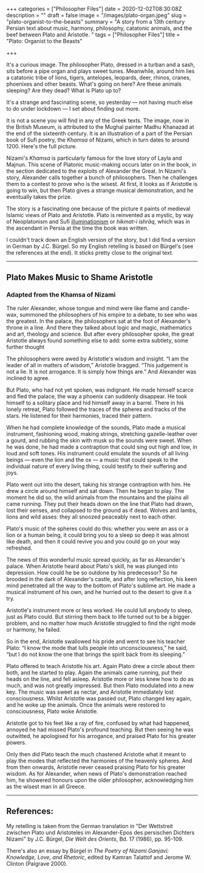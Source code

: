 +++
categories = ["Philosopher Files"]
date = 2020-12-02T08:30:08Z
description = ""
draft = false
image = "/images/plato-organ.jpeg"
slug = "plato-organist-to-the-beasts"
summary = "A story from a 13th century Persian text about music, harmony, philosophy, catatonic animals, and the beef between Plato and Aristotle.  "
tags = ["Philosopher Files"]
title = "Plato: Organist to the Beasts"

+++


It's a curious image. The philosopher Plato, dressed in a turban and a sash, sits before a pipe organ and plays sweet tunes. Meanwhile, around him lies a catatonic tribe of lions, tigers, antelopes, leopards, deer, rhinos, cranes, phoenixes and other beasts. What's going on here? Are these animals sleeping? Are they dead? What is Plato up to?

It's a strange and fascinating scene, so yesterday — not having much else to do under lockdown — I set about finding out more.

It is not a scene you will find in any of the Greek texts. The image, now in the British Museum, is attributed to the Mughal painter Madhu Khanazad at the end of the sixteenth century. It is an illustration of a part of the Persian book of Sufi poetry, the _Khamsa_ of Nizami, which in turn dates to around 1200. Here's the full picture.

Nizami's _Khamsa_ is particularly famous for the love story of Layla and Majnun. This scene of Platonic music-making occurs later on in the book, in the section dedicated to the exploits of Alexander the Great. In Nizami's story, Alexander calls together a bunch of philosophers. Then he challenges them to a contest to prove who is the wisest. At first, it looks as if Aristotle is going to win, but then Plato gives a strange musical demonstration, and he eventually takes the prize.

The story is a fascinating one because of the picture it paints of medieval Islamic views of Plato and Aristotle. Plato is reinvented as a mystic, by way of Neoplatonism and Sufi [illuminationism](http://www.oxfordislamicstudies.com/article/opr/t125/e843) or _hikmat-i ishrāq_, which was in the ascendant in Persia at the time the book was written.

I couldn't track down an English version of the story, but I did find a version in German by J.C. Bürgel. So my English retelling is based on Bürgel's (see the references at the end). It sticks pretty close to the original text.

---

## Plato Makes Music to Shame Aristotle

### Adapted from the Khamsa of Nizami
The ruler Alexander, whose tongue and mind were like flame and candle-wax, summoned the philosophers of his empire to a debate, to see who was the greatest. In the palace, the philosophers sat at the foot of Alexander's throne in a line. And there they talked about logic and magic, mathematics and art, theology and science. But after every philosopher spoke, the great Aristotle always found something else to add: some extra subtlety, some further thought

The philosophers were awed by Aristotle's wisdom and insight. “I am the leader of all in matters of wisdom,” Aristotle bragged. “This judgement is not a lie. It is not arrogance. It is simply how things are.” And Alexander was inclined to agree.

But Plato, who had not yet spoken, was indignant. He made himself scarce and fled the palace, the way a phoenix can suddenly disappear. He took himself to a solitary place and hid himself away in a barrel. There in his lonely retreat, Plato followed the traces of the spheres and tracks of the stars. He listened for their harmonies, traced their pattern.

When he had complete knowledge of the sounds, Plato made a musical instrument, fashioning wood, making strings, stretching gazelle-leather over a gourd, and rubbing the skin with musk so the sounds were sweet. When he was done, he had made a contraption that could sing out high and low, in loud and soft tones. His instrument could emulate the sounds of all living beings — even the lion and the ox — a music that could speak to the individual nature of every living thing, could testify to their suffering and joys.

Plato went out into the desert, taking his strange contraption with him. He drew a circle around himself and sat down. Then he began to play. The moment he did so, the wild animals from the mountains and the plains all came running. They put their heads down on the line that Plato had drawn, lost their senses, and collapsed to the ground as if dead. Wolves and lambs, lions and wild asses: they all snoozed peaceably next to each other.

Plato's music of the spheres could do this: whether you were an ass or a lion or a human being, it could bring you to a sleep so deep it was almost like death, and then it could revive you and you could go on your way refreshed.

The news of this wonderful music spread quickly, as far as Alexander's palace. When Aristotle heard about Plato's skill, he was plunged into depression. How could he be so outdone by his predecessor? So he brooded in the dark of Alexander's castle, and after long reflection, his keen mind penetrated all the way to the bottom of Plato's sublime art. He made a musical instrument of his own, and he hurried out to the desert to give it a try.

Aristotle's instrument more or less worked. He could lull anybody to sleep, just as Plato could. But stirring them back to life turned out to be a bigger problem, and no matter how much Aristotle struggled to find the right mode or harmony, he failed.

So in the end, Aristotle swallowed his pride and went to see his teacher Plato: “I know the mode that lulls people into unconsciousness,” he said, “but I do not know the one that brings the spirit back from its sleeping.”

Plato offered to teach Aristotle his art. Again Plato drew a circle about them both, and he started to play. Again the animals came running, put their heads on the line, and fell asleep. Aristotle more or less knew how to do as much, and was not greatly impressed. But then Plato modulated into a new key. The music was sweet as nectar, and Aristotle immediately lost consciousness. Whilst Aristotle was passed out, Plato changed key again, and he woke up the animals. Once the animals were restored to consciousness, Plato woke Aristotle.

Aristotle got to his feet like a ray of fire, confused by what had happened, annoyed he had missed Plato's profound teaching. But then seeing he was outwitted, he apologised for his arrogance, and praised Plato for his greater powers.

Only then did Plato teach the much chastened Aristotle what it meant to play the modes that reflected the harmonies of the heavenly spheres. And from then onwards, Aristotle never ceased praising Plato for his greater wisdom. As for Alexander, when news of Plato's demonstration reached him, he showered honours upon the older philosopher, acknowledging him as the wisest man in all Greece.

---

## References:

My retelling is taken from the German translation in "Der Wettstreit zwischen Plato und Aristoteles im Alexander-Epos des persischen Dichters Nizami" by J.C. Bürgel, _Die Welt des Orients_, Bd. 17 (1986), pp. 95-109.

There's also an essay by Bürgel in _The Poetry of Nizami Ganjavi: Knowledge, Love, and Rhetoric_, edited by Kamran Talattof and Jerome W. Clinton (Palgrave 2000).